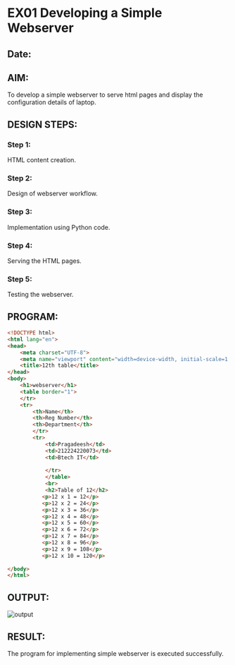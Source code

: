  
# EX01 Developing a Simple Webserver
## Date:

## AIM:
To develop a simple webserver to serve html pages and display the configuration details of laptop.

## DESIGN STEPS:
### Step 1: 
HTML content creation.

### Step 2:
Design of webserver workflow.

### Step 3:
Implementation using Python code.

### Step 4:
Serving the HTML pages.

### Step 5:
Testing the webserver.

## PROGRAM:
```html
<!DOCTYPE html>
<html lang="en">
<head>
    <meta charset="UTF-8">
    <meta name="viewport" content="width=device-width, initial-scale=1.0">
    <title>12th table</title>
</head>
<body>
    <h1>webserver</h1>
    <table border="1">
    </tr>
    <tr>
        <th>Name</th>
        <th>Reg Number</th>
        <th>Department</th>
        </tr>
        <tr>
            <td>Pragadeesh</td>
            <td>212224220073</td>
            <td>Btech IT</td>
       
            </tr>
            </table>
            <br>
            <h2>Table of 12</h2>
           <p>12 x 1 = 12</p>
           <p>12 x 2 = 24</p>
           <p>12 x 3 = 36</p>
           <p>12 x 4 = 48</p>
           <p>12 x 5 = 60</p>
           <p>12 x 6 = 72</p>
           <p>12 x 7 = 84</p>
           <p>12 x 8 = 96</p>
           <p>12 x 9 = 108</p>
           <p>12 x 10 = 120</p>
           
</body>
</html>
```

## OUTPUT:
![output]('./static/code.png')

## RESULT:
The program for implementing simple webserver is executed successfully.

